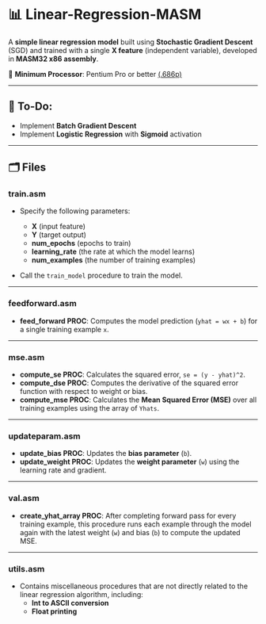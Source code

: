 # 📊 Linear-Regression-MASM

A **simple linear regression model** built using **Stochastic Gradient Descent** (SGD) and trained with a single **X feature** (independent variable), developed in **MASM32 x86 assembly**.

🔧 **Minimum Processor**: Pentium Pro or better [(.686p)](https://learn.microsoft.com/en-us/cpp/assembler/masm/dot-686p?view=msvc-170)

---

## 🚧 To-Do:
- Implement **Batch Gradient Descent**
- Implement **Logistic Regression** with **Sigmoid** activation

---

## 🗂 Files

### **train.asm**
- Specify the following parameters:
  - **X** (input feature)
  - **Y** (target output)
  - **num_epochs** (epochs to train)
  - **learning_rate** (the rate at which the model learns)
  - **num_examples** (the number of training examples)

- Call the `train_model` procedure to train the model.

---

### **feedforward.asm**
- **feed_forward PROC**: Computes the model prediction (`yhat = wx + b`) for a single training example `x`.

---

### **mse.asm**
- **compute_se PROC**: Calculates the squared error, `se = (y - yhat)^2`.
- **compute_dse PROC**: Computes the derivative of the squared error function with respect to weight or bias.
- **compute_mse PROC**: Calculates the **Mean Squared Error (MSE)** over all training examples using the array of `Yhats`.

---

### **updateparam.asm**
- **update_bias PROC**: Updates the **bias parameter** (`b`).
- **update_weight PROC**: Updates the **weight parameter** (`w`) using the learning rate and gradient.

---

### **val.asm**
- **create_yhat_array PROC**: After completing forward pass for every training example, this procedure runs each example through the model again with the latest weight (`w`) and bias (`b`) to compute the updated MSE.

---

### **utils.asm**
- Contains miscellaneous procedures that are not directly related to the linear regression algorithm, including:
  - **Int to ASCII conversion**
  - **Float printing**
